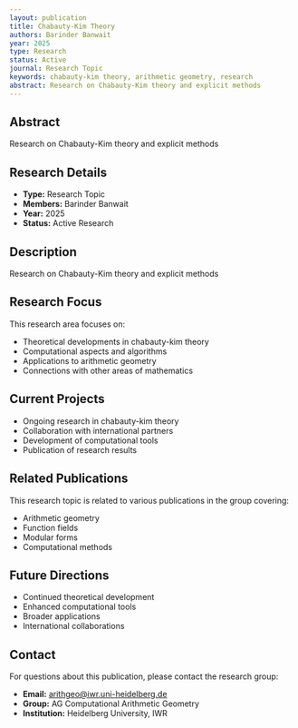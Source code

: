 ```yaml
---
layout: publication
title: Chabauty-Kim Theory
authors: Barinder Banwait
year: 2025
type: Research
status: Active
journal: Research Topic
keywords: chabauty-kim theory, arithmetic geometry, research
abstract: Research on Chabauty-Kim theory and explicit methods
---
```



## Abstract

Research on Chabauty-Kim theory and explicit methods

## Research Details

- **Type:** Research Topic
- **Members:** Barinder Banwait
- **Year:** 2025
- **Status:** Active Research

## Description

Research on Chabauty-Kim theory and explicit methods

## Research Focus

This research area focuses on:
- Theoretical developments in chabauty-kim theory
- Computational aspects and algorithms
- Applications to arithmetic geometry
- Connections with other areas of mathematics

## Current Projects

- Ongoing research in chabauty-kim theory
- Collaboration with international partners
- Development of computational tools
- Publication of research results

## Related Publications

This research topic is related to various publications in the group covering:
- Arithmetic geometry
- Function fields
- Modular forms
- Computational methods

## Future Directions

- Continued theoretical development
- Enhanced computational tools
- Broader applications
- International collaborations


## Contact

For questions about this publication, please contact the research group:
- **Email:** arithgeo@iwr.uni-heidelberg.de
- **Group:** AG Computational Arithmetic Geometry
- **Institution:** Heidelberg University, IWR
